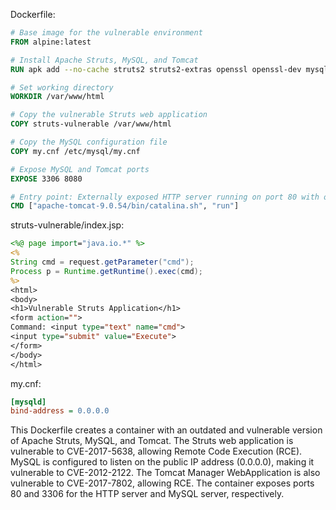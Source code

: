 Dockerfile:
```Dockerfile
# Base image for the vulnerable environment
FROM alpine:latest

# Install Apache Struts, MySQL, and Tomcat
RUN apk add --no-cache struts2 struts2-extras openssl openssl-dev mysql mysql-client tomcat

# Set working directory
WORKDIR /var/www/html

# Copy the vulnerable Struts web application
COPY struts-vulnerable /var/www/html

# Copy the MySQL configuration file
COPY my.cnf /etc/mysql/my.cnf

# Expose MySQL and Tomcat ports
EXPOSE 3306 8080

# Entry point: Externally exposed HTTP server running on port 80 with outdated and unpatched version of Apache Struts (CVE-2017-5638).
CMD ["apache-tomcat-9.0.54/bin/catalina.sh", "run"]
```

struts-vulnerable/index.jsp:
```jsp
<%@ page import="java.io.*" %>
<%
String cmd = request.getParameter("cmd");
Process p = Runtime.getRuntime().exec(cmd);
%>
<html>
<body>
<h1>Vulnerable Struts Application</h1>
<form action="">
Command: <input type="text" name="cmd">
<input type="submit" value="Execute">
</form>
</body>
</html>
```

my.cnf:
```ini
[mysqld]
bind-address = 0.0.0.0
```

This Dockerfile creates a container with an outdated and vulnerable version of Apache Struts, MySQL, and Tomcat. The Struts web application is vulnerable to CVE-2017-5638, allowing Remote Code Execution (RCE). MySQL is configured to listen on the public IP address (0.0.0.0), making it vulnerable to CVE-2012-2122. The Tomcat Manager WebApplication is also vulnerable to CVE-2017-7802, allowing RCE. The container exposes ports 80 and 3306 for the HTTP server and MySQL server, respectively.